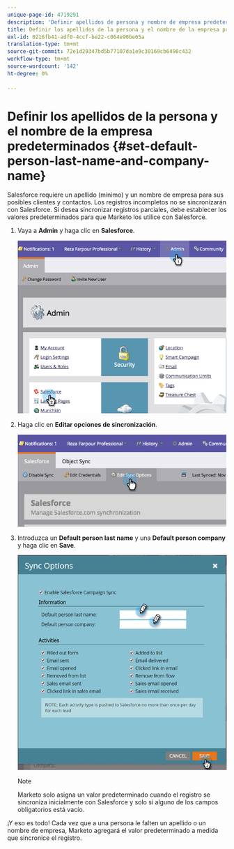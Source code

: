 ```yaml
---
unique-page-id: 4719291
description: 'Definir apellidos de persona y nombre de empresa predeterminados: documentos de Marketo: documentación del producto'
title: Definir los apellidos de la persona y el nombre de la empresa predeterminados
exl-id: 0216fb41-adf0-4ccf-be22-c064e90be65a
translation-type: tm+mt
source-git-commit: 72e1d29347bd5b77107da1e9c30169cb6490c432
workflow-type: tm+mt
source-wordcount: '142'
ht-degree: 0%

---
```


# Definir los apellidos de la persona y el nombre de la empresa predeterminados {#set-default-person-last-name-and-company-name}

Salesforce requiere un apellido (mínimo) y un nombre de empresa para sus posibles clientes y contactos. Los registros incompletos no se sincronizarán con Salesforce. Si desea sincronizar registros parciales, debe establecer los valores predeterminados para que Marketo los utilice con Salesforce.

1. Vaya a **Admin** y haga clic en **Salesforce**.

   ![](assets/image2014-12-9-13-3a41-3a58.png)

1. Haga clic en **Editar opciones de sincronización**.

   ![](assets/image2014-12-9-13-3a42-3a6.png)

1. Introduzca un **Default person last name** y una **Default person company** y haga clic en **Save**.

   ![](assets/sync-options-hands.png)

   >[!NOTE]
   >
   >Marketo solo asigna un valor predeterminado cuando el registro se sincroniza inicialmente con Salesforce y solo si alguno de los campos obligatorios está vacío.

¡Y eso es todo! Cada vez que a una persona le falten un apellido o un nombre de empresa, Marketo agregará el valor predeterminado a medida que sincronice el registro.
